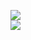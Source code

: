 [![](https://img.shields.io/badge/Made%20With-Github%20Spray-lightgrey.svg?style=for-the-badge&logo=github)](https://github.com/Annihil/github-spray#17859)  
[![](https://i.imgur.com/2DrTn0Z.gif)](https://github.com/Annihil/github-spray)